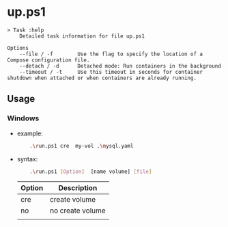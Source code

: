 # up.ps1

```shell
> Task :help
    Detailed task information for file up.ps1

Options
    --file / -f        Use the flag to specify the location of a Compose configuration file.
    --detach / -d      Detached mode: Run containers in the background
    --timeout / -t     Use this timeout in seconds for container shutdown when attached or when containers are already running.
```

## Usage

### Windows

- example:

    ```sh
        .\run.ps1 cre  my-vol .\mysql.yaml 
    ```

- syntax:

    ```sh
        .\run.ps1 [Option]  [name volume] [file]
    ```

    | Option  | Description  |
    |---|---|
    | cre  |  create volume |
    | no  | no create volume  |
    |   |   |
